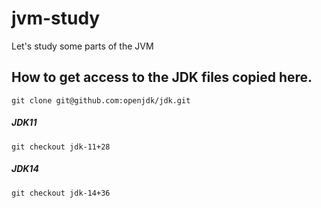 # jvm-study

Let's study some parts of the JVM 

## How to get access to the JDK files copied here.

`git clone git@github.com:openjdk/jdk.git`

##### JDK11

`git checkout jdk-11+28`

##### JDK14

`git checkout jdk-14+36`